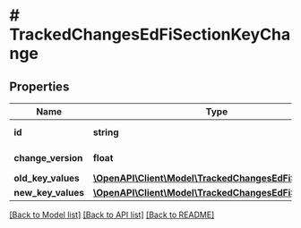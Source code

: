 # # TrackedChangesEdFiSectionKeyChange

## Properties

Name | Type | Description | Notes
------------ | ------------- | ------------- | -------------
**id** | **string** | Resource identifier | [optional]
**change_version** | **float** | Change version | [optional]
**old_key_values** | [**\OpenAPI\Client\Model\TrackedChangesEdFiSectionKey**](TrackedChangesEdFiSectionKey.md) |  | [optional]
**new_key_values** | [**\OpenAPI\Client\Model\TrackedChangesEdFiSectionKey**](TrackedChangesEdFiSectionKey.md) |  | [optional]

[[Back to Model list]](../../README.md#models) [[Back to API list]](../../README.md#endpoints) [[Back to README]](../../README.md)
